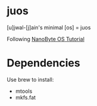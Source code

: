 # juos
[u]jwal-[j]ain's minimal [os] = juos

Following [NanoByte OS
Tutorial](https://www.youtube.com/playlist?list=PLFjM7v6KGMpiH2G-kT781ByCNC_0pKpPN)

# Dependencies

Use brew to install:
- mtools
- mkfs.fat
